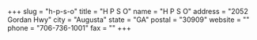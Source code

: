 +++
slug = "h-p-s-o"
title = "H P S O"
name = "H P S O"
address = "2052 Gordan Hwy"
city = "Augusta"
state = "GA"
postal = "30909"
website = ""
phone = "706-736-1001"
fax = ""
+++
